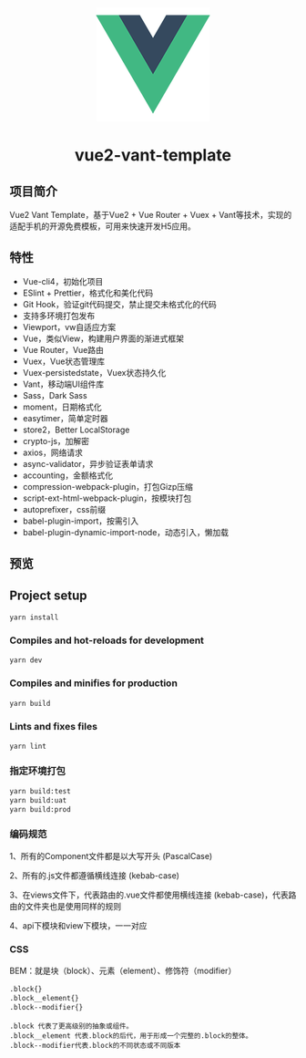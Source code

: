 <div align="center">
    <img src="./src/assets/images/logo-vue.png"/>
    <h1>vue2-vant-template</h1>
</div>

## 项目简介
Vue2 Vant Template，基于Vue2 + Vue Router + Vuex + Vant等技术，实现的适配手机的开源免费模板，可用来快速开发H5应用。

## 特性
- Vue-cli4，初始化项目
- ESlint + Prettier，格式化和美化代码
- Git Hook，验证git代码提交，禁止提交未格式化的代码
- 支持多环境打包发布
- Viewport，vw自适应方案
- Vue，类似View，构建用户界面的渐进式框架
- Vue Router，Vue路由
- Vuex，Vue状态管理库
- Vuex-persistedstate，Vuex状态持久化
- Vant，移动端UI组件库
- Sass，Dark Sass
- moment，日期格式化
- easytimer，简单定时器
- store2，Better LocalStorage
- crypto-js，加解密
- axios，网络请求
- async-validator，异步验证表单请求
- accounting，金额格式化
- compression-webpack-plugin，打包Gizp压缩
- script-ext-html-webpack-plugin，按模块打包
- autoprefixer，css前缀
- babel-plugin-import，按需引入
- babel-plugin-dynamic-import-node，动态引入，懒加载

## 预览

## Project setup
```
yarn install
```

### Compiles and hot-reloads for development
```
yarn dev
```

### Compiles and minifies for production
```
yarn build
```

### Lints and fixes files
```
yarn lint
```

### 指定环境打包
```
yarn build:test
yarn build:uat
yarn build:prod
```

### 编码规范

1、所有的Component文件都是以大写开头 (PascalCase)

2、所有的.js文件都遵循横线连接 (kebab-case)

3、在views文件下，代表路由的.vue文件都使用横线连接 (kebab-case)，代表路由的文件夹也是使用同样的规则

4、api下模块和view下模块，一一对应

### CSS
BEM：就是块（block）、元素（element）、修饰符（modifier）
```
.block{}
.block__element{}
.block--modifier{}

.block 代表了更高级别的抽象或组件。
.block__element 代表.block的后代，用于形成一个完整的.block的整体。
.block--modifier代表.block的不同状态或不同版本
```
